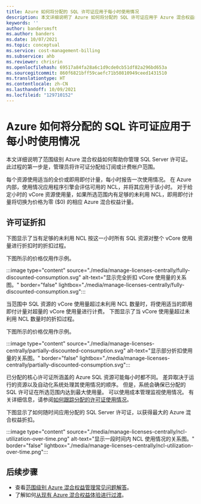 ```yaml
---
title: Azure 如何将分配的 SQL 许可证应用于每小时使用情况
description: 本文详细说明了 Azure 如何将分配的 SQL 许可证应用于 Azure 混合权益的每小时使用情况。
keywords: ''
author: bandersmsft
ms.author: banders
ms.date: 10/07/2021
ms.topic: conceptual
ms.service: cost-management-billing
ms.subservice: ahb
ms.reviewer: chrisrin
ms.openlocfilehash: 69517a84fa28a6c1d9cde0cb51df82a296bd653a
ms.sourcegitcommit: 860f6821bff59caefc71b50810949ceed1431510
ms.translationtype: HT
ms.contentlocale: zh-CN
ms.lasthandoff: 10/09/2021
ms.locfileid: "129710152"
---
```

# <a name="how-azure-applies-assigned-sql-licenses-to-hourly-usage"></a>Azure 如何将分配的 SQL 许可证应用于每小时使用情况

本文详细说明了范围级别 Azure 混合权益如何帮助你管理 SQL Server 许可证。 此过程的第一步是，管理员将许可证分配给订阅或计费帐户范围。

每个资源使用适当的全价或即用即付计量，每小时报告一次使用情况。 在 Azure 内部，使用情况应用程序引擎会评估可用的 NCL，并将其应用于该小时。 对于给定小时的 vCore 资源使用量，如果所选范围内有足够的未利用 NCL，即用即付计量将切换为价格为零 ($0) 的相应 Azure 混合权益计量。

## <a name="license-discount"></a>许可证折扣 

下图显示了当有足够的未利用 NCL 按这一小时所有 SQL 资源对整个 vCore 使用量进行折扣时的折扣过程。

下图所示的价格仅用作示例。

:::image type="content" source="./media/manage-licenses-centrally/fully-discounted-consumption.svg" alt-text="显示完全折扣 vCore 使用量的关系图。" border="false" lightbox="./media/manage-licenses-centrally/fully-discounted-consumption.svg":::


当范围中 SQL 资源的 vCore 使用量超过未利用 NCL 数量时，将使用适当的即用即付计量对超量的 vCore 使用量进行计费。 下图显示了当 vCore 使用量超过未利用 NCL 数量时的折扣过程。

下图所示的价格仅用作示例。

:::image type="content" source="./media/manage-licenses-centrally/partially-discounted-consumption.svg" alt-text="显示部分折扣使用量的关系图。" border="false" lightbox="./media/manage-licenses-centrally/partially-discounted-consumption.svg":::

已分配的核心许可证所涵盖的 Azure SQL 资源可能每小时都不同。 差异取决于运行的资源以及自动化系统处理其使用情况的顺序。 但是，系统会确保已分配的 SQL 许可证在所选范围内达到最大使用量。 可以使用成本管理监视使用情况。 有关详细信息，请参阅[如何跟踪分配的许可证使用情况](create-sql-license-assignments.md#track-assigned-license-use)。

下图显示了如何随时间应用分配的 SQL Server 许可证，以获得最大的 Azure 混合权益折扣。

:::image type="content" source="./media/manage-licenses-centrally/ncl-utilization-over-time.png" alt-text="显示一段时间内 NCL 使用情况的关系图。" border="false" lightbox="./media/manage-licenses-centrally/ncl-utilization-over-time.png":::

## <a name="next-steps"></a>后续步骤

- 查看[范围级别 Azure 混合权益管理常见问题解答](faq-azure-hybrid-benefit-scope.yml)。
- 了解如何[从现有 Azure 混合权益体验进行过渡](transition-existing.md)。